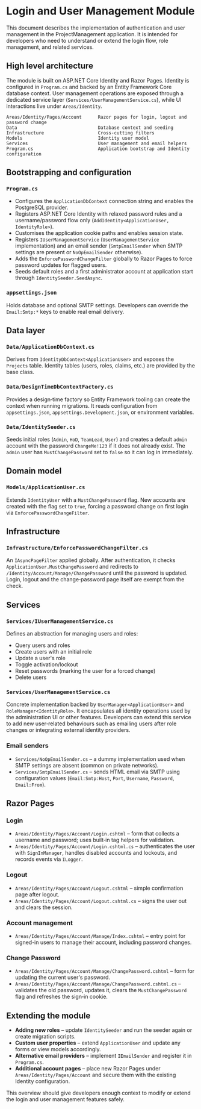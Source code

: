 # Login and User Management Module

This document describes the implementation of authentication and user management in the ProjectManagement application.  It is intended for developers who need to understand or extend the login flow, role management, and related services.

## High level architecture

The module is built on ASP.NET Core Identity and Razor Pages.  Identity is configured in `Program.cs` and backed by an Entity Framework Core database context.  User management operations are exposed through a dedicated service layer (`Services/UserManagementService.cs`), while UI interactions live under `Areas/Identity`.

```
Areas/Identity/Pages/Account      Razor pages for login, logout and password change
Data                              Database context and seeding
Infrastructure                    Cross‑cutting filters
Models                            Identity user model
Services                          User management and email helpers
Program.cs                        Application bootstrap and Identity configuration
```

## Bootstrapping and configuration

### `Program.cs`
* Configures the `ApplicationDbContext` connection string and enables the PostgreSQL provider.
* Registers ASP.NET Core Identity with relaxed password rules and a username/password flow only (`AddIdentity<ApplicationUser, IdentityRole>`).
* Customises the application cookie paths and enables session state.
* Registers `IUserManagementService` (`UserManagementService` implementation) and an email sender (`SmtpEmailSender` when SMTP settings are present or `NoOpEmailSender` otherwise).
* Adds the `EnforcePasswordChangeFilter` globally to Razor Pages to force password updates for flagged users.
* Seeds default roles and a first administrator account at application start through `IdentitySeeder.SeedAsync`.

### `appsettings.json`
Holds database and optional SMTP settings.  Developers can override the `Email:Smtp:*` keys to enable real email delivery.

## Data layer

### `Data/ApplicationDbContext.cs`
Derives from `IdentityDbContext<ApplicationUser>` and exposes the `Projects` table.  Identity tables (users, roles, claims, etc.) are provided by the base class.

### `Data/DesignTimeDbContextFactory.cs`
Provides a design‑time factory so Entity Framework tooling can create the context when running migrations.  It reads configuration from `appsettings.json`, `appsettings.Development.json`, or environment variables.

### `Data/IdentitySeeder.cs`
Seeds initial roles (`Admin`, `HoD`, `TeamLead`, `User`) and creates a default `admin` account with the password `ChangeMe!123` if it does not already exist.  The `admin` user has `MustChangePassword` set to `false` so it can log in immediately.

## Domain model

### `Models/ApplicationUser.cs`
Extends `IdentityUser` with a `MustChangePassword` flag.  New accounts are created with the flag set to `true`, forcing a password change on first login via `EnforcePasswordChangeFilter`.

## Infrastructure

### `Infrastructure/EnforcePasswordChangeFilter.cs`
An `IAsyncPageFilter` applied globally.  After authentication, it checks `ApplicationUser.MustChangePassword` and redirects to `/Identity/Account/Manage/ChangePassword` until the password is updated.  Login, logout and the change‑password page itself are exempt from the check.

## Services

### `Services/IUserManagementService.cs`
Defines an abstraction for managing users and roles:
* Query users and roles
* Create users with an initial role
* Update a user's role
* Toggle activation/lockout
* Reset passwords (marking the user for a forced change)
* Delete users

### `Services/UserManagementService.cs`
Concrete implementation backed by `UserManager<ApplicationUser>` and `RoleManager<IdentityRole>`.  It encapsulates all identity operations used by the administration UI or other features.  Developers can extend this service to add new user‑related behaviours such as emailing users after role changes or integrating external identity providers.

### Email senders
* `Services/NoOpEmailSender.cs` – a dummy implementation used when SMTP settings are absent (common on private networks).
* `Services/SmtpEmailSender.cs` – sends HTML email via SMTP using configuration values (`Email:Smtp:Host`, `Port`, `Username`, `Password`, `Email:From`).

## Razor Pages

### Login
* `Areas/Identity/Pages/Account/Login.cshtml` – form that collects a username and password; uses built‑in tag helpers for validation.
* `Areas/Identity/Pages/Account/Login.cshtml.cs` – authenticates the user with `SignInManager`, handles disabled accounts and lockouts, and records events via `ILogger`.

### Logout
* `Areas/Identity/Pages/Account/Logout.cshtml` – simple confirmation page after logout.
* `Areas/Identity/Pages/Account/Logout.cshtml.cs` – signs the user out and clears the session.

### Account management
* `Areas/Identity/Pages/Account/Manage/Index.cshtml` – entry point for signed-in users to manage their account, including password changes.

### Change Password
* `Areas/Identity/Pages/Account/Manage/ChangePassword.cshtml` – form for updating the current user's password.
* `Areas/Identity/Pages/Account/Manage/ChangePassword.cshtml.cs` – validates the old password, updates it, clears the `MustChangePassword` flag and refreshes the sign‑in cookie.

## Extending the module

* **Adding new roles** – update `IdentitySeeder` and run the seeder again or create migration scripts.
* **Custom user properties** – extend `ApplicationUser` and update any forms or view models accordingly.
* **Alternative email providers** – implement `IEmailSender` and register it in `Program.cs`.
* **Additional account pages** – place new Razor Pages under `Areas/Identity/Pages/Account` and secure them with the existing Identity configuration.

This overview should give developers enough context to modify or extend the login and user management features safely.
